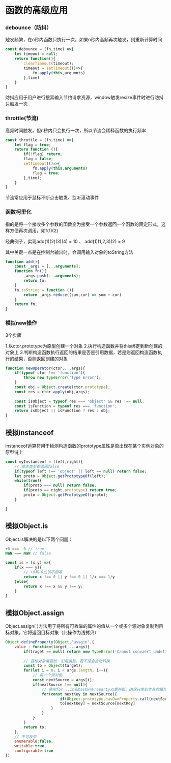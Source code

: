 # 函数的高级应用

### debounce（防抖）

触发频繁，在n秒内函数只执行一次，如果n秒内高频再次触发，则重新计算时间

```javascript
const debounce = (fn,time) =>{
	let timeout = null;
	return function(){
		clearTimeout(timeout);
		timeout = setTimeout(()=>{
			fn.apply(this,argumnts)
		},time)
	}
}
```

防抖应用于用户进行搜索输入节约请求资源，window触发resize事件时进行防抖只触发一次

### throttle(节流)

高频时间触发，但n秒内只会执行一次，所以节流会稀释函数的执行频率

```javascript
const throttle = (fn,time) =>{
	let flag = true;
	return function (){
		if(!flag) return;
		flag = false;
		setTimeout(()=>{
			fn.apply(this,arguments)
			flag = true;
		},time);
	}
}
```

节流常应用于鼠标不断点击触发、监听滚动事件

### 函数柯里化

指的是将一个接收多个参数的函数变为接受一个参数返回一个函数的固定形式，这样方便再次调用，如f(1)(2)

经典例子，实现add(1)(2)(3)(4) = 10 、 add(1)(1,2,3)(2) = 9

其中关键一点是在控制台输出时，会调用输入对象的toString方法

```javascript
function add(){
	const _args = [...arguments];
	function fn(){
		_args.push(...arguments);
		return fn;
	}
	fn.toString = function (){
		return _args.reduce((sum,cur) => sum + cur)
	}
	return fn;
}
```

### 模拟new操作

3个步骤

1.以ctor.prototype为原型创建一个对象
2.执行构造函数并将this绑定到新创建的对象上
3.判断构造函数执行返回的结果是否是引用数据，若是则返回构造函数执行的结果，否则返回创建的对象

```javascript
function newOperator(ctor,...args){
	if(typeof ctor !== 'function'){
		throw new TypeError('Type Error');
	}
	const obj = Object.create(ctor.prototype);
	const res = ctor.apply(obj,args);
	
	const isObject = typeof res === 'object' && res !== null;
	const isFunction = typeof res === 'function';
	return isObject || isFunction ? res : obj;
}
```

## 模拟instanceof 

instanceof运算符用于检测构造函数的prototype属性是否出现在某个实例对象的原型链上

```javascript
const myInstanceof = (left,right){
	// 基本类型都返回false
	if(typeof left !== 'object' || left == null) return false;
	let proto = Object.getPrototypeOf(left);
	while(true){
		if(proto === null) return false;
		if(proto == right.prototype) return true;
		proto = Object.getPrototypeOf(proto);
	}

}
```

## 模拟Object.is

Object.is解决的是以下两个问题：
```javascript
+0 === -0 // true
NaN === NaN // false
```

```javascript
const is = (x,y) =>{
	if(x === y){
		// +0和-0应该不相等
		return x !== 0 || y !== 0 || 1/x === 1/y
	}else{
		return x !== x && y !== y;
	}
}
```

## 模拟Object.assign
Object.assign( )方法用于将所有可枚举的属性的值从一个或多个源对象复制到目标对象。它将返回目标对象（此操作为浅拷贝）
```javascript
Object.defineProperty(Object,'assgin',{
	value : function(target,...args){
		if(traget == null) return new TypeError('Cannot convaert undefined or null to object');
		
		// 目标对象需要统一引用类型，若不是会自动转换
		const to = Object(target);
		for(let i = 0; i < args.length; i++){
			// 每一个源对象
			const nextSource = args[i];
			if(nextSource !== null){
				// 使用for...in和hasOwnProperty双重判断，确保只拿到本身的属性、方法（不包含继承的）
				for(const nextKey in nextSource){
						if(Object.prototype.hasOwnProperty.call(nextSource,netxtKey)){
						to[nextKey] = nextSource[nextKey]
					}
				}
			}
		}
		return to;
	},
	// 不可枚举
	enumerable:false,
	writable:true,
	configurable:true
})
```